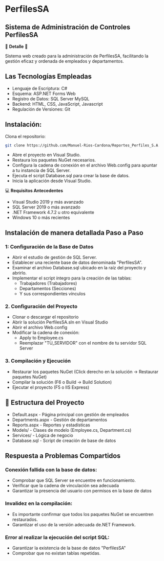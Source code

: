 # PerfilesSA
## Sistema de Administración de Controles PerfilesSA

🚀 **Detalle** 📜

Sistema web creado para la administración de PerfilesSA, facilitando la gestión eficaz y ordenada de empleados y departamentos.

## Las Tecnologías Empleadas
- Lenguaje de Escriptura: C#
- Esquema: ASP.NET Forms Web
- Registro de Datos: SQL Server MySQL
- Backend: HTML, CSS, JavaScript, Javascript
- Regulación de Versiones: Git

## Instalación:
Clona el repositorio: 
```bash
git clone https://github.com/Manuel-Rios-Cardona/Reportes_Perfiles_S.A.git
```
- Abre el proyecto en Visual Studio.
- Restaura los paquetes NuGet necesarios.
- Configura la cadena de conexión en el archivo Web.config para apuntar a tu instancia de SQL Server.
- Ejecuta el script Database.sql para crear la base de datos.
- Inicia la aplicación desde Visual Studio.

💻 **Requisitos Antecedentes**
- Visual Studio 2019 y más avanzado
- SQL Server 2019 o más avanzado
- .NET Framework 4.7.2 u otro equivalente
- Windows 10 o más recientes

## Instalación de manera detallada Paso a Paso

### 1: Configuración de la Base de Datos
- Abrir el estudio de gestión de SQL Server.
- Establecer una reciente base de datos denominada "PerfilesSA".
- Examinar el archivo Database.sql ubicado en la raíz del proyecto y abrirlo.
- Implementar el script íntegro para la creación de las tablas:
  - Trabajadores (Trabajadores)
  - Departamentos (Secciones)
  - Y sus correspondientes vínculos

### 2. Configuración del Proyecto
- Clonar o descargar el repositorio
- Abrir la solución PerfilesSA.sln en Visual Studio
- Abrir el archivo Web.config
- Modificar la cadena de conexión:
  - Apply to Employee.cs
  - Reemplazar "TU_SERVIDOR" con el nombre de tu servidor SQL Server

### 3. Compilación y Ejecución
- Restaurar los paquetes NuGet (Click derecho en la solución → Restaurar paquetes NuGet)
- Compilar la solución (F6 o Build → Build Solution)
- Ejecutar el proyecto (F5 o IIS Express)

## 📁 Estructura del Proyecto
- Default.aspx - Página principal con gestión de empleados
- Departments.aspx - Gestión de departamentos
- Reports.aspx - Reportes y estadísticas
- Models/ - Clases de modelo (Employee.cs, Department.cs)
- Services/ - Lógica de negocio
- Database.sql - Script de creación de base de datos

## Respuesta a Problemas Compartidos

### Conexión fallida con la base de datos:
- Comprobar que SQL Server se encuentre en funcionamiento.
- Verificar que la cadena de vinculación sea adecuada
- Garantizar la presencia del usuario con permisos en la base de datos

### Invalidez en la compilación:
- Es importante confirmar que todos los paquetes NuGet se encuentren restaurados.
- Garantizar el uso de la versión adecuada de.NET Framework.

### Error al realizar la ejecución del script SQL:
- Garantizar la existencia de la base de datos "PerfilesSA"
- Comprobar que no existan tablas repetidas.
